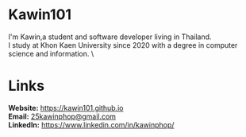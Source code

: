 # Kawin101
I'm Kawin,a student and software developer living in Thailand. \
I study at Khon Kaen University since 2020 with a degree in computer science and information. \

# Links
**Website:** https://kawin101.github.io \
**Email:** 25kawinphop@gmail.com \
**LinkedIn:** https://www.linkedin.com/in/kawinphop/

